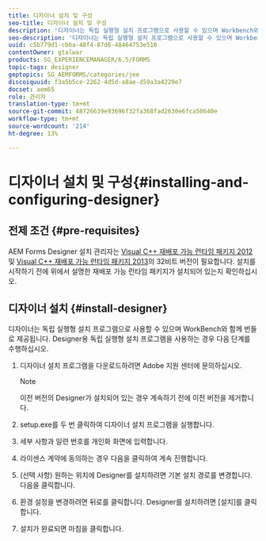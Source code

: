 ```yaml
---
title: 디자이너 설치 및 구성
seo-title: 디자이너 설치 및 구성
description: '디자이너는 독립 실행형 설치 프로그램으로 사용할 수 있으며 Workbench와 함께 번들로 제공됩니다. 독립 실행형 디자이너 설치 방법을 알아봅니다.  '
seo-description: '디자이너는 독립 실행형 설치 프로그램으로 사용할 수 있으며 Workbench와 함께 번들로 제공됩니다. 독립 실행형 디자이너 설치 방법을 알아봅니다.  '
uuid: c5b779d1-cb6a-48f4-87d6-48464753e516
contentOwner: gtalwar
products: SG_EXPERIENCEMANAGER/6.5/FORMS
topic-tags: designer
geptopics: SG_AEMFORMS/categories/jee
discoiquuid: f3a5b5ce-2262-4d5d-a8ae-d59a3a4229e7
docset: aem65
role: 관리자
translation-type: tm+mt
source-git-commit: 48726639e93696f32fa368fad2630e6fca50640e
workflow-type: tm+mt
source-wordcount: '214'
ht-degree: 13%

---
```



# 디자이너 설치 및 구성{#installing-and-configuring-designer}

## 전제 조건 {#pre-requisites}

AEM Forms Designer 설치 관리자는 [Visual C++ 재배포 가능 런타임 패키지 2012](https://support.microsoft.com/en-in/help/2977003/the-latest-supported-visual-c-downloads) 및 [Visual C++ 재배포 가능 런타임 패키지 2013](https://support.microsoft.com/en-in/help/3179560/update-for-visual-c-2013-and-visual-c-redistributable-package)의 32비트 버전이 필요합니다. 설치를 시작하기 전에 위에서 설명한 재배포 가능 런타임 패키지가 설치되어 있는지 확인하십시오.

## 디자이너 설치 {#install-designer}

디자이너는 독립 실행형 설치 프로그램으로 사용할 수 있으며 WorkBench와 함께 번들로 제공됩니다. Designer용 독립 실행형 설치 프로그램을 사용하는 경우 다음 단계를 수행하십시오.

1. 디자이너 설치 프로그램을 다운로드하려면 Adobe 지원 센터에 문의하십시오.

   >[!NOTE]
   >
   >이전 버전의 Designer가 설치되어 있는 경우 계속하기 전에 이전 버전을 제거합니다.

1. setup.exe를 두 번 클릭하여 디자이너 설치 프로그램을 실행합니다.
1. 세부 사항과 일련 번호를 개인화 화면에 입력합니다.
1. 라이센스 계약에 동의하는 경우 다음을 클릭하여 계속 진행합니다.
1. (선택 사항) 원하는 위치에 Designer를 설치하려면 기본 설치 경로를 변경합니다. 다음을 클릭합니다.
1. 환경 설정을 변경하려면 뒤로를 클릭합니다. Designer를 설치하려면 [설치]를 클릭합니다.
1. 설치가 완료되면 마침을 클릭합니다.
